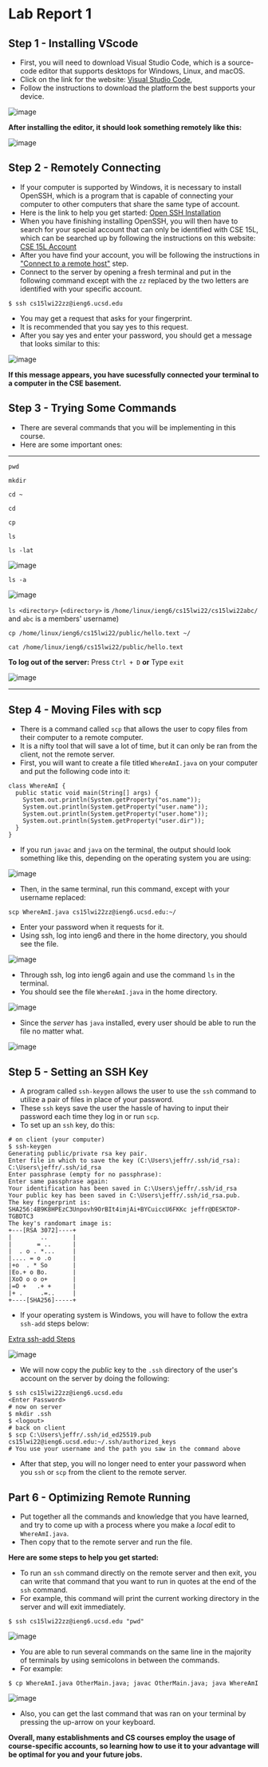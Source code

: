 # Lab Report 1

## Step 1 - Installing VScode
- First, you will need to download Visual Studio Code, which is a source-code editor that supports desktops for Windows, Linux, 
and macOS. 
- Click on the link for the website: [Visual Studio Code](https://code.visualstudio.com/), 
- Follow the instructions to download the platform the best supports your device.   

![image](https://user-images.githubusercontent.com/97646041/149450264-811437ec-c696-47fd-99eb-125d8a5ffefb.png)

**After installing the editor, it should look something remotely like this:**

![image](https://user-images.githubusercontent.com/97646041/149451401-701cce99-1cb9-4df2-bf17-56c8f0d60642.png)

## Step 2 - Remotely Connecting 
- If your computer is supported by Windows, it is necessary to install OpenSSH, which is a program that is capable of connecting your computer
to other computers that share the same type of account. 
- Here is the link to help you get started: [Open SSH Installation](https://docs.microsoft.com/en-us/windows-server/administration/openssh/openssh_install_firstuse) 
- When you have finishing installing OpenSSH, you will then have to search for your special account that can only be identified with CSE 15L, 
which can be searched up by following the instructions on this website: [CSE 15L Account](https://sdacs.ucsd.edu/~icc/index.php)
- After you have find your account, you will be following the instructions in ["Connect to a remote host"](https://code.visualstudio.com/docs/remote/ssh#_connect-to-a-remote-host) step.
- Connect to the server by opening a fresh terminal and put in the following command except with the `zz` replaced by the two letters are identified with your specific account. 

`$ ssh cs15lwi22zz@ieng6.ucsd.edu`

- You may get a request that asks for your fingerprint. 
- It is recommended that you say yes to this request.
- After you say yes and enter your password, you should get a message that looks similar to this:

![image](https://user-images.githubusercontent.com/97646041/149467878-c3d57109-9a8c-4e85-a900-d5cd66a59810.png)

**If this message appears, you have sucessfully connected your terminal to a computer in the CSE basement.**

## Step 3 - Trying Some Commands
- There are several commands that you will be implementing in this course. 
- Here are some important ones:
---
 `pwd`
 
 `mkdir`

`cd ~`

`cd`

`cp`

 `ls`

`ls -lat`

![image](https://user-images.githubusercontent.com/97646041/149582806-c7af1ed4-4bb4-4dc1-8c67-a46af8bdd59d.png)


`ls -a`

![image](https://user-images.githubusercontent.com/97646041/149583049-3259ac39-2de8-4b04-bcfb-1d99741614f3.png)


`ls <directory>` (`<directory>` is `/home/linux/ieng6/cs15lwi22/cs15lwi22abc/` and `abc` is a members' username)

`cp /home/linux/ieng6/cs15lwi22/public/hello.text ~/`

`cat /home/linux/ieng6/cs15lwi22/public/hello.text`

**To log out of the server:**
Press `Ctrl + D` **or**
Type `exit`

![image](https://user-images.githubusercontent.com/97646041/149586269-8ae90417-bffb-41d4-abeb-25d62c2be48a.png)


---

## Step 4 - Moving Files with scp

- There is a command called `scp` that allows the user to copy files from their computer to a remote computer. 
- It is a nifty tool that will save a lot of time, but it can only be ran from the client, not the remote server. 
- First, you will want to create a file titled `WhereAmI.java` on your computer and put the following code into it:

```
class WhereAmI {
  public static void main(String[] args) {
    System.out.println(System.getProperty("os.name"));
    System.out.println(System.getProperty("user.name"));
    System.out.println(System.getProperty("user.home"));
    System.out.println(System.getProperty("user.dir"));
  }
}
```
- If you run `javac` and `java` on the terminal, the output should look something like this, depending on the operating system you are using: 

![image](https://user-images.githubusercontent.com/97646041/149589203-29a2905e-8850-4c9c-b265-581788a318d0.png)

- Then, in the same terminal, run this command, except with your username replaced:
 
 `scp WhereAmI.java cs15lwi22zz@ieng6.ucsd.edu:~/`

 - Enter your password when it requests for it.
 - Using ssh, log into ieng6 and there in the home directory, you should see the file. 

![image](https://user-images.githubusercontent.com/97646041/149590594-a7da3073-754d-476a-a35c-21d3e7d8a5d7.png)

- Through ssh, log into ieng6 again and use the command `ls` in the terminal. 
- You should see the file `WhereAmI.java` in the home directory.

![image](https://user-images.githubusercontent.com/97646041/149591004-173f8e21-aa6d-4892-ada7-9b700a05d926.png)

- Since the *server* has `java` installed, every user should be able to run the file no matter what. 

![image](https://user-images.githubusercontent.com/97646041/149591100-35600edf-ed08-4e48-93a7-dca289210cb2.png)

## Step 5 - Setting an SSH Key
- A program called `ssh-keygen` allows the user to use the `ssh` command to utilize a pair of files in place of your password.
- These `ssh` keys save the user the hassle of having to input their password each time they log in or run `scp`.
- To set up an `ssh` key, do this:

```
# on client (your computer)
$ ssh-keygen
Generating public/private rsa key pair.
Enter file in which to save the key (C:\Users\jeffr/.ssh/id_rsa): C:\Users\jeffr/.ssh/id_rsa
Enter passphrase (empty for no passphrase): 
Enter same passphrase again: 
Your identification has been saved in C:\Users\jeffr/.ssh/id_rsa
Your public key has been saved in C:\Users\jeffr/.ssh/id_rsa.pub.
The key fingerprint is:
SHA256:4B9K8HPEzC3Unpovh9OrBIt4imjAi+BYCuiccU6FKKc jeffr@DESKTOP-TGBDTC3
The key's randomart image is:
+---[RSA 3072]----+
|        ..       |
|       = ..      |
|  . o . *...     |
|.... = o .o      |
|+o  . * So       |
|Eo.+ o Bo.       |
|XoO o o o+       |
|=O +   .+ +      |
|+ .     .=..     |
+----[SHA256]-----+
```

- If your operating system is Windows, you will have to follow the extra `ssh-add` steps below: 

[Extra ssh-add Steps](https://docs.microsoft.com/en-us/windows-server/administration/openssh/openssh_keymanagement#user-key-generation)

![image](https://user-images.githubusercontent.com/97646041/149594024-479f6ac3-7e44-4de6-b40a-a2fe9a5213f2.png)

- We will now copy the *public* key to the `.ssh` directory of the user's account on the server by doing the following:

``` 
$ ssh cs15lwi22zz@ieng6.ucsd.edu
<Enter Password>
# now on server
$ mkdir .ssh
$ <logout>
# back on client
$ scp C:\Users\jeffr/.ssh/id_ed25519.pub cs15lwi22@ieng6.ucsd.edu:~/.ssh/authorized_keys
# You use your username and the path you saw in the command above
```

- After that step, you will no longer need to enter your password when you `ssh` or `scp` from the client to the remote server.

## Part 6 - Optimizing Remote Running 
- Put together all the commands and knowledge that you have learned, and try to come up with a process where you make a *local* edit to `WhereAmI.java`.
- Then copy that to the remote server and run the file. 
 
**Here are some steps to help you get started:**
- To run an `ssh` command directly on the remote server and then exit, you can write that command that you want to run in quotes at the end of the `ssh` command. 
- For example, this command will print the current working directory in the server and will exit immediately.

`$ ssh cs15lwi22zz@ieng6.ucsd.edu "pwd"`

![image](https://user-images.githubusercontent.com/97646041/149597066-4020951d-cb9b-446b-83e5-49da7bc9cfaf.png)


- You are able to run several commands on the same line in the majority of terminals by using semicolons in between the commands. 
- For example:

`$ cp WhereAmI.java OtherMain.java; javac OtherMain.java; java WhereAmI`

![image](https://user-images.githubusercontent.com/97646041/149597137-11799ff5-84a2-4b51-9dc2-939bc7f22130.png)


- Also, you can get the last command that was ran on your terminal by pressing the up-arrow on your keyboard. 

**Overall, many establishments and CS courses employ the usage of course-specific accounts, so learning how to use it to your advantage will be optimal for you and your future jobs.**
